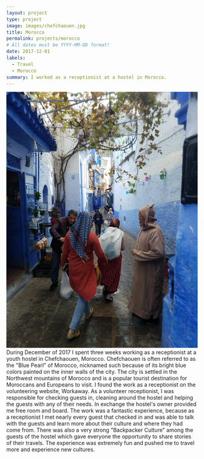 ```yaml
---
layout: project
type: project
image: images/chefchaouen.jpg
title: Morocco
permalink: projects/morocco
# All dates must be YYYY-MM-DD format!
date: 2017-12-01
labels:
  - Travel
  - Morocco
summary: I worked as a receptionist at a hostel in Morocco.
---
```

<img class="ui medium right floated rounded image" src="../images/morrocoStreet.jpg">
During December of 2017 I spent three weeks working as a receptionist at a youth hostel in Chefchaouen, Morocco. Chefchaouen is often referred to as the "Blue Pearl" of Morocco, nicknamed such because of its bright blue colors painted on the inner walls of the city. The city is settled in the Northwest mountains of Morocco and is a popular tourist destination for Moroccans and Europeans to visit.
I found the work as a receptionist on the volunteering website, Workaway. As a volunteer receptionist, I was responsible for checking guests in, cleaning around the hostel and helping the guests with any of their needs. In exchange the hostel's owner provided me free room and board. The work was a fantastic experience, because as a receptionist I met nearly every guest that checked in and was able to talk with the guests and learn more about their culture and where they had come from. There was also a very strong "Backpacker Culture" among the guests of the hostel which gave everyone the opportunity to share stories of their travels. The experience was extremely fun and pushed me to travel more and experience new cultures. 

